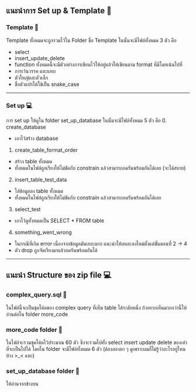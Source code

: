 ## แนะนำการ Set up & Template 📁
### Template 📠
Template ทั้งหมดจะถูกรวมไว้ใน Folder ชื่อ Template ในนั้นจะมีไฟล์ทั้งหมด 3 ตัว คือ
- select
- insert_update_delete
- function
ทั้งหมดนี้จะมีตัวอย่างการเขียนไว้ให้อยู่แล้วให้เขียนตาม format ที่มีโดยเน้นไปที่
- การเว้นวรรค และแทบ
- ตัวใหญ่และตัวเล็ก
- ชื่อตัวแปรให้ใช้เป็น snake_case
---------------------------------------------------------------------------------------
### Set up 💻
การ set up ให้ดูใน folder set_up_database ในนั้นจะมีไฟล์ทั้งหมด 5 ตัว คือ 
0. create_database
 - เอาไว้สร้าง database
1. create_table_format_order
 - สร้าง table ทั้งหมด
 - ทั้งหมดในไฟล์ถูกเรียงให้ไม่ขัดกับ constrain แล้วสามารถกดรันพร้อมกันได้เลย (จะได้สบาย)
2. insert_table_test_data
 - ใส่ข้อมูลลง table ทั้งหมด
 - ทั้งหมดในไฟล์ถูกเรียงให้ไม่ขัดกับ constrain แล้วสามารถกดรันพร้อมกันได้เลย
3. select_test
 - เอาไว้ดูทั้งหมดเป็น SELECT * FROM table
4. something_went_wrong
 - ในกรณีที่เกิด error เนื่องจากข้อมูลมันเยอะมาก แนะนำให้ลบละลงใหม่ตั้งแต่ขั้นตอนที่ 2 -> 4
 - ตัว drop ถูกจัดเรียงมาแล้วกดรันพร้อมกันได้

---------------------------------------------------------------------------------------

## แนะนำ Structure ของ zip file 💻
### complex_query.sql 📁
ในไฟล์นี้จะเป็นชุดโค้ดของ complex query ที่เห็น table ได้ระดับหนึ่ง ถ้าอยากเห็นมากกว่านี้ให้อ่านต่อใน folder more_code
### more_code folder 📁
ในไฟล์จะรวมชุดโค้ดไว้ประมาณ 60 ตัว ซึงจะรวมไปทั้ง select insert update delete ของเท่าที่จะเป็นไปได้ โดยใน folder จะมีไฟล์ทั้งหมด 6 ตัว (ต้องลองหา ๆ ดูเพราะผมก็ไม่รู้ว่าอะไรอยู่ไหนบ้าง >_< แหะ)
### set_up_database folder 📁
ให้อ่านจากข้างบน
